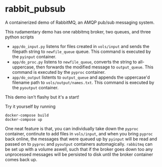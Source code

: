 # rabbit_pubsub
A containerized demo of RabbitMQ, an AMQP pub/sub messaging system. 

This rudamentary demo has one rabbitmq broker, two queues, and three python scripts

 - `app/do_input.py` listens for files created in `vols/input` and sends the filepath string to `newfile_queue` queue. This command is executed by the `pyinput` container.
 - `app/do_proc.py` listens to `newfile_queue`, converts the string to all-uppercase, then forwards the modified message to `output_queue`. This command is executed by the `pyproc` container. 
 - `app/do_output` listents to `output_queue` and appends the uppercase'd filename path to `vols/output/names.txt`. This command is executed by the `pyoutput` container.
 
This demo isn't flashy but it's a start!

Try it yourself by running 
```
docker-compose build
docker-compose up
```

One neat feature is that, you can individually take down the `pyproc` container, continute to add files in `vols/input`, and when you bring `pyproc` back online, the messages that were queued up by `pyinput` will be read and passed on to `pyproc` and `pyoutput` containers automagically. `rabbitmq` can be set up with a volume aswell, such that if the broker goes down too any unprocessed messages will be persisted to disk until the broker container comes back up.

